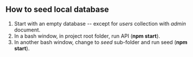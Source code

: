## How to seed local database

1. Start with an empty database -- except for *users* collection with *admin* document.
1. In a bash window, in project root folder, run API (**npm start**).
1. In another bash window, change to *seed* sub-folder and run seed (**npm start**).
